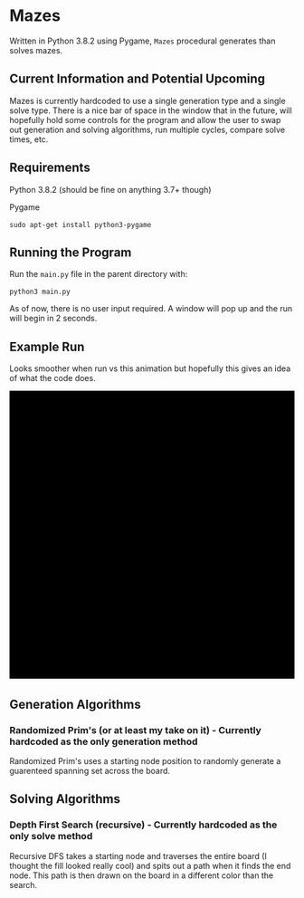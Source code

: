 # Mazes

Written in Python 3.8.2 using Pygame, `Mazes` procedural generates than solves mazes.

## Current Information and Potential Upcoming

Mazes is currently hardcoded to use a single generation type and a single solve type.  There is a nice bar of space in the window that in the future, will hopefully hold some controls for the program and allow the user to swap out generation and solving algorithms, run multiple cycles, compare solve times, etc. 

## Requirements

Python 3.8.2 (should be fine on anything 3.7+ though)

Pygame

```shell
sudo apt-get install python3-pygame
```

## Running the Program

Run the `main.py` file in the parent directory with:

```shell
python3 main.py
```

As of now, there is no user input required.  A window will pop up and the run will begin in 2 seconds.

## Example Run

Looks smoother when run vs this animation but hopefully this gives an idea of what the code does.

![Failed to load example GIF](/sample_maze_run.gif?raw=true "Maze Gen/Solve Sample Run")

## Generation Algorithms

### Randomized Prim's (or at least my take on it) - Currently hardcoded as the only generation method

Randomized Prim's uses a starting node position to randomly generate a guarenteed spanning set across the board.

## Solving Algorithms

### Depth First Search (recursive) - Currently hardcoded as the only solve method

Recursive DFS takes a starting node and traverses the entire board (I thought the fill looked really cool) and spits out a path when it finds the end node. This path is then drawn on the board in a different color than the search.



